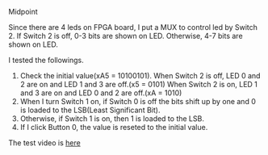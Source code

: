 Midpoint

Since there are 4 leds on FPGA board, I put a MUX to control led by Switch 2. If Switch 2 is off, 0-3 bits are shown on LED. Otherwise, 4-7 bits are shown on LED.

I tested the followings.
1. Check the initial value(xA5 = 10100101). When Switch 2 is off, LED 0 and 2 are on and LED 1 and 3 are off.(x5 = 0101) When Switch 2 is on, LED 1 and 3 are on and LED 0 and 2 are off.(xA = 1010)
2. When I turn Switch 1 on, if Switch 0 is off the bits shift up by one and 0 is loaded to the LSB(Least Significant Bit).
3. Otherwise, if Switch 1 is on, then 1 is loaded to the LSB. 
4. If I click Button 0, the value is reseted to the initial value.

The test video is [here](https://drive.google.com/open?id=0BwRWdLa3OOtLUC1XQm1iU0lKaEU)